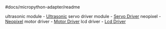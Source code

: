 \#docs/micropython-adapter/readme

ultrasonic module - [Ultrasonic](apis\Ultrasonic.md)
servo driver module - [Servo Driver](apis\Servo%20Driver.md)
neopixel - [Neopixel](apis\Neopixel.md)
motor driver - [Motor Driver](apis\Motor%20Driver.md)
lcd driver - [Lcd Driver](apis\Lcd%20Driver.md)
